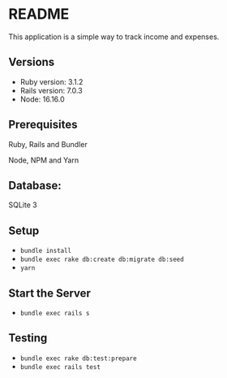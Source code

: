 # README

This application is a simple way to track income and expenses.

## Versions
* Ruby version: 3.1.2
* Rails version: 7.0.3
* Node: 16.16.0

## Prerequisites
Ruby, Rails and Bundler

Node, NPM and Yarn

## Database:
SQLite 3

## Setup
* `bundle install`
* `bundle exec rake db:create db:migrate db:seed`
* `yarn`


## Start the Server
* `bundle exec rails s`

## Testing
* `bundle exec rake db:test:prepare`
* `bundle exec rails test`
